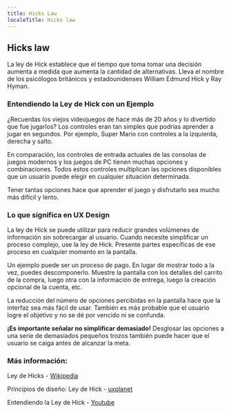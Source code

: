 ```yaml
---
title: Hicks Law
localeTitle: Hicks law
---
```

## Hicks law

La ley de Hick establece que el tiempo que toma tomar una decisión aumenta a medida que aumenta la cantidad de alternativas. Lleva el nombre de los psicólogos británicos y estadounidenses William Edmund Hick y Ray Hyman.

### Entendiendo la Ley de Hick con un Ejemplo

¿Recuerdas los viejos videojuegos de hace más de 20 años y lo divertido que fue jugarlos? Los controles eran tan simples que podrías aprender a jugar en segundos. Por ejemplo, Super Mario con controles a la izquierda, derecha y salto.

En comparación, los controles de entrada actuales de las consolas de juegos modernos y los juegos de PC tienen muchas opciones y combinaciones. Todos estos controles multiplican las opciones disponibles que un usuario puede elegir en cualquier situación determinada.

Tener tantas opciones hace que aprender el juego y disfrutarlo sea mucho más difícil y lento.

### Lo que significa en UX Design

La ley de Hick se puede utilizar para reducir grandes volúmenes de información sin sobrecargar al usuario. Cuando necesite simplificar un proceso complejo, use la ley de Hick. Presente partes específicas de ese proceso en cualquier momento en la pantalla.

Un ejemplo puede ser un proceso de pago. En lugar de mostrar todo a la vez, puedes descomponerlo. Muestre la pantalla con los detalles del carrito de la compra, luego otra con la información de entrega, luego la creación opcional de la cuenta, etc.

La reducción del número de opciones percibidas en la pantalla hace que la interfaz sea más fácil de usar. También es más probable que el usuario logre el objetivo y no se dé por vencido ni se confunda.

**¡Es importante señalar no simplificar demasiado!** Desglosar las opciones a una serie de demasiados pequeños trozos también puede hacer que el usuario se caiga antes de alcanzar la meta.

### Más información:

Ley de Hicks - [Wikipedia](https://en.wikipedia.org/wiki/Hick%27s_law)

Principios de diseño: Ley de Hick - [uxplanet](https://uxplanet.org/design-principles-hicks-law-quick-decision-making-3dcc1b1a0632)

Entendiendo la Ley de Hick - [Youtube](https://www.youtube.com/watch?v=OU7ekX05UEU)